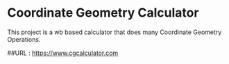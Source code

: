 # Coordinate Geometry Calculator

This project is a wb based calculator that does many Coordinate Geometry Operations.

##URL : https://www.cgcalculator.com
